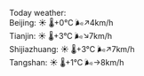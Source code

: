 Today weather:  
Beijing: ☀️   🌡️+0°C 🌬️↗4km/h  
Tianjin: ☀️   🌡️+3°C 🌬️↘7km/h  
Shijiazhuang: ☀️   🌡️+3°C 🌬️↗7km/h  
Tangshan: ☀️   🌡️+1°C 🌬️→8km/h  
